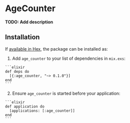 # AgeCounter

**TODO: Add description**

## Installation

If [available in Hex](https://hex.pm/docs/publish), the package can be installed as:

  1. Add `age_counter` to your list of dependencies in `mix.exs`:

    ```elixir
    def deps do
      [{:age_counter, "~> 0.1.0"}]
    end
    ```

  2. Ensure `age_counter` is started before your application:

    ```elixir
    def application do
      [applications: [:age_counter]]
    end
    ```

